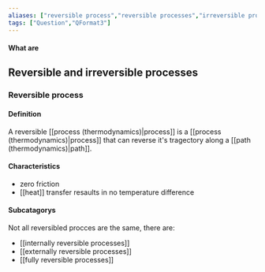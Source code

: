 ```yaml
---
aliases: ["reversible process","reversible processes","irreversible processes","irreversible process"]
tags: ["Question","QFormat3"]
---
```


#### What are
## Reversible and irreversible processes
### Reversible process
#### Definition
A reversible [[process (thermodynamics)|process]] is a [[process (thermodynamics)|process]] that can reverse it's tragectory along a [[path (thermodynamics)|path]].

#### Characteristics
- zero friction
- [[heat]] transfer resaults in no temperature difference

#### Subcatagorys
Not all reversibled procces are the same, there are:
- [[internally reversible processes]]
- [[externally reversible processes]]
- [[fully reversible processes]]